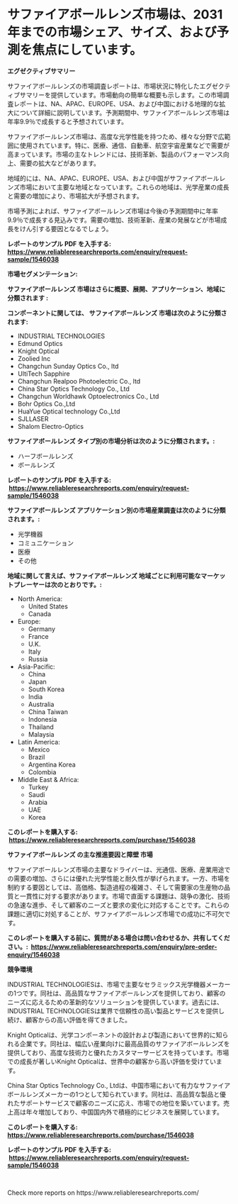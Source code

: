 <p><h1>サファイアボールレンズ市場は、2031年までの市場シェア、サイズ、および予測を焦点にしています。</h1></p><p><strong>エグゼクティブサマリー</strong></p>
<p><p>サファイアボールレンズの市場調査レポートは、市場状況に特化したエグゼクティブサマリーを提供しています。市場動向の簡単な概要も示します。この市場調査レポートは、NA、APAC、EUROPE、USA、および中国における地理的な拡大について詳細に説明しています。予測期間中、サファイアボールレンズ市場は年率9.9％で成長すると予想されています。</p><p>サファイアボールレンズ市場は、高度な光学性能を持つため、様々な分野で広範囲に使用されています。特に、医療、通信、自動車、航空宇宙産業などで需要が高まっています。市場の主なトレンドには、技術革新、製品のパフォーマンス向上、需要の拡大などがあります。</p><p>地域的には、NA、APAC、EUROPE、USA、および中国がサファイアボールレンズ市場において主要な地域となっています。これらの地域は、光学産業の成長と需要の増加により、市場拡大が予想されます。</p><p>市場予測によれば、サファイアボールレンズ市場は今後の予測期間中に年率9.9％で成長する見込みです。需要の増加、技術革新、産業の発展などが市場成長をけん引する要因となるでしょう。</p></p>
<p><strong>レポートのサンプル PDF を入手する: <a href="https://www.reliableresearchreports.com/enquiry/request-sample/1546038">https://www.reliableresearchreports.com/enquiry/request-sample/1546038</a></strong></p>
<p><strong>市場セグメンテーション:</strong></p>
<p><strong> サファイアボールレンズ 市場はさらに概要、展開、アプリケーション、地域に分類されます :</strong></p>
<p><strong>コンポーネントに関しては、 サファイアボールレンズ 市場は次のように分類されます: &nbsp;</strong></p>
<p><ul><li>INDUSTRIAL TECHNOLOGIES</li><li>Edmund Optics</li><li>Knight Optical</li><li>Zoolied Inc</li><li>Changchun Sunday Optics Co., ltd</li><li>UltiTech Sapphire</li><li>Changchun Realpoo Photoelectric Co., ltd</li><li>China Star Optics Technology Co., Ltd</li><li>Changchun Worldhawk Optoelectronics Co., Ltd</li><li>Bohr Optics Co.,Ltd</li><li>HuaYue Optical technology Co.,Ltd</li><li>SJLLASER</li><li>Shalom Electro-Optics</li></ul></p>
<p><strong> サファイアボールレンズ タイプ別の市場分析は次のように分類されます。:</strong></p>
<p><ul><li>ハーフボールレンズ</li><li>ボールレンズ</li></ul></p>
<p><strong>レポートのサンプル PDF を入手する: &nbsp;<a href="https://www.reliableresearchreports.com/enquiry/request-sample/1546038">https://www.reliableresearchreports.com/enquiry/request-sample/1546038</a></strong></p>
<p><strong> サファイアボールレンズ アプリケーション別の市場産業調査は次のように分類されます。:</strong></p>
<p><ul><li>光学機器</li><li>コミュニケーション</li><li>医療</li><li>その他</li></ul></p>
<p><strong>地域に関して言えば、サファイアボールレンズ 地域ごとに利用可能なマーケットプレーヤーは次のとおりです。:</strong></p>
<p><ul>
    <li>
        North America:
        <ul>
            <li>United States</li>
            <li>Canada</li>
        </ul>
    </li>
    <li>
        Europe:
        <ul>
            <li>Germany</li>
            <li>France</li>
            <li>U.K.</li>
            <li>Italy</li>
            <li>Russia</li>
        </ul>
    </li>
    <li>
        Asia-Pacific:
        <ul>
            <li>China</li>
            <li>Japan</li>
            <li>South Korea</li>
            <li>India</li>
            <li>Australia</li>
            <li>China Taiwan</li>
            <li>Indonesia</li>
            <li>Thailand</li>
            <li>Malaysia</li>
        </ul>
    </li>
    <li>
        Latin America:
        <ul>
            <li>Mexico</li>
            <li>Brazil</li>
            <li>Argentina Korea</li>
            <li>Colombia</li>
        </ul>
    </li>
    <li>
        Middle East & Africa:
        <ul>
            <li>Turkey</li>
            <li>Saudi</li>
            <li>Arabia</li>
            <li>UAE</li>
            <li>Korea</li>
        </ul>
    </li>
    </ul></p>
<p><strong>このレポートを購入する: &nbsp;<a href="https://www.reliableresearchreports.com/purchase/1546038">https://www.reliableresearchreports.com/purchase/1546038</a></strong></p>
<p><strong>サファイアボールレンズ の主な推進要因と障壁 市場</strong></p>
<p><p>サファイアボールレンズ市場の主要なドライバーは、光通信、医療、産業用途での需要の増加、さらには優れた光学性能と耐久性が挙げられます。一方、市場を制約する要因としては、高価格、製造過程の複雑さ、そして需要家の生産物の品質と一貫性に対する要求があります。市場で直面する課題は、競争の激化、技術の急速な進歩、そして顧客のニーズと要求の変化に対応することです。これらの課題に適切に対処することが、サファイアボールレンズ市場での成功に不可欠です。</p></p>
<p><strong>このレポートを購入する前に、質問がある場合は問い合わせるか、共有してください。:&nbsp; <a href="https://www.reliableresearchreports.com/enquiry/pre-order-enquiry/1546038">https://www.reliableresearchreports.com/enquiry/pre-order-enquiry/1546038</a></strong></p>
<p><strong>競争環境</strong></p>
<p><p>INDUSTRIAL TECHNOLOGIESは、市場で主要なセラミックス光学機器メーカーの1つです。同社は、高品質なサファイアボールレンズを提供しており、顧客のニーズに応えるための革新的なソリューションを提供しています。過去には、INDUSTRIAL TECHNOLOGIESは業界で信頼性の高い製品とサービスを提供し続け、顧客からの高い評価を得てきました。</p><p>Knight Opticalは、光学コンポーネントの設計および製造において世界的に知られる企業です。同社は、幅広い産業向けに最高品質のサファイアボールレンズを提供しており、高度な技術力と優れたカスタマーサービスを持っています。市場での成長が著しいKnight Opticalは、世界中の顧客から高い評価を受けています。</p><p>China Star Optics Technology Co., Ltdは、中国市場において有力なサファイアボールレンズメーカーの1つとして知られています。同社は、高品質な製品と優れたサポートサービスで顧客のニーズに応え、市場での地位を築いています。売上高は年々増加しており、中国国内外で積極的にビジネスを展開しています。</p></p>
<p><strong>このレポートを購入する: &nbsp; <a href="https://www.reliableresearchreports.com/purchase/1546038">https://www.reliableresearchreports.com/purchase/1546038</a></strong></p>
<p><strong>レポートのサンプル PDF を入手する: &nbsp;<a href="https://www.reliableresearchreports.com/enquiry/request-sample/1546038">https://www.reliableresearchreports.com/enquiry/request-sample/1546038</a></strong><strong></strong></p>
<p>&nbsp;</p>
<p>Check more reports on https://www.reliableresearchreports.com/</p>